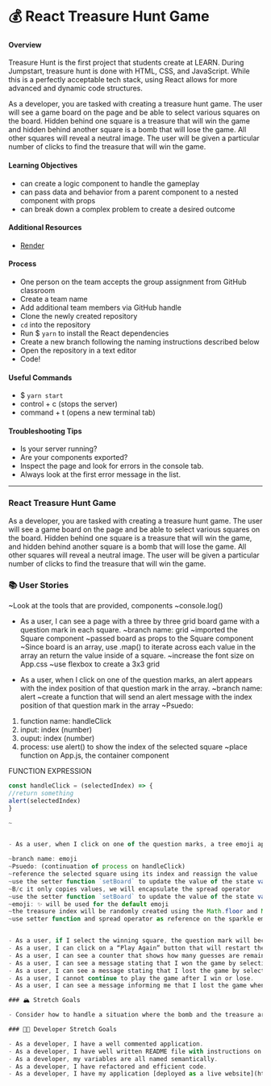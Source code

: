 # 💰 React Treasure Hunt Game

#### Overview

Treasure Hunt is the first project that students create at LEARN. During Jumpstart, treasure hunt is done with HTML, CSS, and JavaScript. While this is a perfectly acceptable tech stack, using React allows for more advanced and dynamic code structures.

As a developer, you are tasked with creating a treasure hunt game. The user will see a game board on the page and be able to select various squares on the board. Hidden behind one square is a treasure that will win the game and hidden behind another square is a bomb that will lose the game. All other squares will reveal a neutral image. The user will be given a particular number of clicks to find the treasure that will win the game.

#### Learning Objectives

- can create a logic component to handle the gameplay
- can pass data and behavior from a parent component to a nested component with props
- can break down a complex problem to create a desired outcome

#### Additional Resources

- [Render](https://render.com/docs/deploy-create-react-app)

#### Process

- One person on the team accepts the group assignment from GitHub classroom
- Create a team name
- Add additional team members via GitHub handle
- Clone the newly created repository
- `cd` into the repository
- Run $ `yarn` to install the React dependencies
- Create a new branch following the naming instructions described below
- Open the repository in a text editor
- Code!

#### Useful Commands

- $ `yarn start`
- control + c (stops the server)
- command + t (opens a new terminal tab)

#### Troubleshooting Tips

- Is your server running?
- Are your components exported?
- Inspect the page and look for errors in the console tab.
- Always look at the first error message in the list.

---

### React Treasure Hunt Game

As a developer, you are tasked with creating a treasure hunt game. The user will see a game board on the page and be able to select various squares on the board. Hidden behind one square is a treasure that will win the game, and hidden behind another square is a bomb that will lose the game. All other squares will reveal a neutral image. The user will be given a particular number of clicks to find the treasure that will win the game.

### 📚 User Stories
~Look at the tools that are provided, components 
~console.log()

- As a user, I can see a page with a three by three grid board game with a question mark in each square.
~branch name: grid
~imported the Square component 
~passed board as props to the Square component
~Since board is an array, use .map() to iterate across each value in the array an return the value inside of a square.
~increase the font size on App.css
~use flexbox to create a 3x3 grid

- As a user, when I click on one of the question marks, an alert appears with the index position of that question mark in the array.
~branch name: alert
~create a function that will send an alert message with the index position of that question mark in the array
~Psuedo: 
1. function name: handleClick
2. input: index (number)
3. ouput: index (number)
4. process: use alert() to show the index of the selected square
~place function on App.js, the container component 

FUNCTION EXPRESSION
```js
const handleClick = (selectedIndex) => {
//return something
alert(selectedIndex)
}

~


- As a user, when I click on one of the question marks, a tree emoji appears instead of the alert.

~branch name: emoji 
~Psuedo: (continuation of process on handleClick)
~reference the selected square using its index and reassign the value
~use the setter function `setBoard` to update the value of the state variable `board` by using the spread operator with `...` to copy the values
~B/c it only copies values, we will encapsulate the spread operator 
~use the setter function `setBoard` to update the value of the state variable `board`
~emoji: ✨ will be used for the default emoji
~the treasure index will be randomly created using the Math.floor and Math.random()
~use setter function and spread operator as reference on the sparkle emoji user story


- As a user, if I select the winning square, the question mark will become a treasure emoji. If I select the losing square, the question mark will become a bomb emoji.
- As a user, I can click on a “Play Again” button that will restart the game.
- As a user, I can see a counter that shows how many guesses are remaining. The counter starts at five and decrements by one every time I click on a square that is neither the treasure nor the bomb.
- As a user, I can see a message stating that I won the game by selecting the square that contains the treasure.
- As a user, I can see a message stating that I lost the game by selecting the square that contains the bomb.
- As a user, I cannot continue to play the game after I win or lose.
- As a user, I can see a message informing me that I lost the game when I run out of turns (the counter reaches zero).

### 🏔 Stretch Goals

- Consider how to handle a situation where the bomb and the treasure are at the same index.

### 👩‍💻 Developer Stretch Goals

- As a developer, I have a well commented application.
- As a developer, I have well written README file with instructions on how to access my repository.
- As a developer, my variables are all named semantically.
- As a developer, I have refactored and efficient code.
- As a developer, I have my application [deployed as a live website](https://render.com/docs/deploy-create-react-app).
